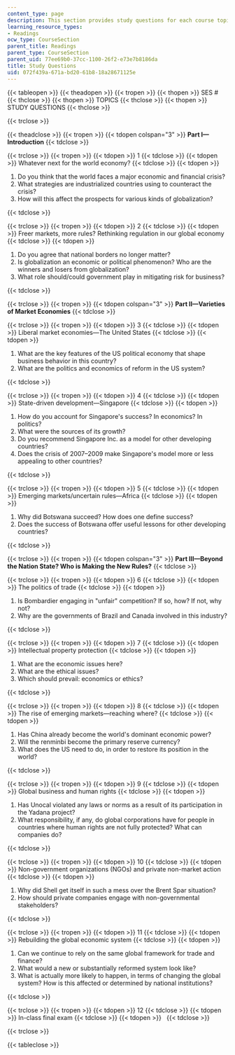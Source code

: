```yaml
---
content_type: page
description: This section provides study questions for each course topic.
learning_resource_types:
- Readings
ocw_type: CourseSection
parent_title: Readings
parent_type: CourseSection
parent_uid: 77ee69b0-37cc-1100-26f2-e73e7b8186da
title: Study Questions
uid: 072f439a-671a-bd20-61b8-18a28671125e
---
```


{{< tableopen >}}
{{< theadopen >}}
{{< tropen >}}
{{< thopen >}}
SES #
{{< thclose >}}
{{< thopen >}}
TOPICS
{{< thclose >}}
{{< thopen >}}
STUDY QUESTIONS
{{< thclose >}}

{{< trclose >}}

{{< theadclose >}}
{{< tropen >}}
{{< tdopen colspan="3" >}}
**Part I—Introduction**
{{< tdclose >}}

{{< trclose >}}
{{< tropen >}}
{{< tdopen >}}
1
{{< tdclose >}}
{{< tdopen >}}
Whatever next for the world economy?
{{< tdclose >}}
{{< tdopen >}}


1.  Do you think that the world faces a major economic and financial crisis?
2.  What strategies are industrialized countries using to counteract the crisis?
3.  How will this affect the prospects for various kinds of globalization?


{{< tdclose >}}

{{< trclose >}}
{{< tropen >}}
{{< tdopen >}}
2
{{< tdclose >}}
{{< tdopen >}}
Freer markets, more rules? Rethinking regulation in our global economy
{{< tdclose >}}
{{< tdopen >}}


1.  Do you agree that national borders no longer matter?
2.  Is globalization an economic or political phenomenon? Who are the winners and losers from globalization?
3.  What role should/could government play in mitigating risk for business?


{{< tdclose >}}

{{< trclose >}}
{{< tropen >}}
{{< tdopen colspan="3" >}}
**Part II—Varieties of Market Economies**
{{< tdclose >}}

{{< trclose >}}
{{< tropen >}}
{{< tdopen >}}
3
{{< tdclose >}}
{{< tdopen >}}
Liberal market economies—The United States
{{< tdclose >}}
{{< tdopen >}}


1.  What are the key features of the US political economy that shape business behavior in this country?
2.  What are the politics and economics of reform in the US system?


{{< tdclose >}}

{{< trclose >}}
{{< tropen >}}
{{< tdopen >}}
4
{{< tdclose >}}
{{< tdopen >}}
State-driven development—Singapore
{{< tdclose >}}
{{< tdopen >}}


1.  How do you account for Singapore's success? In economics? In politics?
2.  What were the sources of its growth?
3.  Do you recommend Singapore Inc. as a model for other developing countries?
4.  Does the crisis of 2007–2009 make Singapore's model more or less appealing to other countries?


{{< tdclose >}}

{{< trclose >}}
{{< tropen >}}
{{< tdopen >}}
5
{{< tdclose >}}
{{< tdopen >}}
Emerging markets/uncertain rules—Africa
{{< tdclose >}}
{{< tdopen >}}


1.  Why did Botswana succeed? How does one define success?
2.  Does the success of Botswana offer useful lessons for other developing countries?


{{< tdclose >}}

{{< trclose >}}
{{< tropen >}}
{{< tdopen colspan="3" >}}
**Part III—Beyond the Nation State? Who is Making the New Rules?**
{{< tdclose >}}

{{< trclose >}}
{{< tropen >}}
{{< tdopen >}}
6
{{< tdclose >}}
{{< tdopen >}}
The politics of trade
{{< tdclose >}}
{{< tdopen >}}


1.  Is Bombardier engaging in "unfair" competition? If so, how? If not, why not?
2.  Why are the governments of Brazil and Canada involved in this industry?


{{< tdclose >}}

{{< trclose >}}
{{< tropen >}}
{{< tdopen >}}
7
{{< tdclose >}}
{{< tdopen >}}
Intellectual property protection
{{< tdclose >}}
{{< tdopen >}}


1.  What are the economic issues here?
2.  What are the ethical issues?
3.  Which should prevail: economics or ethics?


{{< tdclose >}}

{{< trclose >}}
{{< tropen >}}
{{< tdopen >}}
8
{{< tdclose >}}
{{< tdopen >}}
The rise of emerging markets—reaching where?
{{< tdclose >}}
{{< tdopen >}}


1.  Has China already become the world's dominant economic power?
2.  Will the renminbi become the primary reserve currency?
3.  What does the US need to do, in order to restore its position in the world?


{{< tdclose >}}

{{< trclose >}}
{{< tropen >}}
{{< tdopen >}}
9
{{< tdclose >}}
{{< tdopen >}}
Global business and human rights
{{< tdclose >}}
{{< tdopen >}}


1.  Has Unocal violated any laws or norms as a result of its participation in the Yadana project?
2.  What responsibility, if any, do global corporations have for people in countries where human rights are not fully protected? What can companies do?


{{< tdclose >}}

{{< trclose >}}
{{< tropen >}}
{{< tdopen >}}
10
{{< tdclose >}}
{{< tdopen >}}
Non-government organizations (NGOs) and private non-market action
{{< tdclose >}}
{{< tdopen >}}


1.  Why did Shell get itself in such a mess over the Brent Spar situation?
2.  How should private companies engage with non-governmental stakeholders?


{{< tdclose >}}

{{< trclose >}}
{{< tropen >}}
{{< tdopen >}}
11
{{< tdclose >}}
{{< tdopen >}}
Rebuilding the global economic system
{{< tdclose >}}
{{< tdopen >}}


1.  Can we continue to rely on the same global framework for trade and finance?
2.  What would a new or substantially reformed system look like?
3.  What is actually more likely to happen, in terms of changing the global system? How is this affected or determined by national institutions?


{{< tdclose >}}

{{< trclose >}}
{{< tropen >}}
{{< tdopen >}}
12
{{< tdclose >}}
{{< tdopen >}}
In-class final exam
{{< tdclose >}}
{{< tdopen >}}
 
{{< tdclose >}}

{{< trclose >}}

{{< tableclose >}}